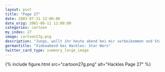 ```yaml
---
layout: post
title: "Page 27"
date: 2003-07-31 12:00:00
date_orig: 2001-06-11 12:00:00
categories: cartoon
my_index: 27
image: cartoon27g.png
description: "Jungs, wollt ihr heute abend bei mir vorbeikommen und Star Wars schauen Klingt gut Auf gehts Ich vergesse immer dass Ep I Die dunkle Bedrohung als Star Wars bezeichnet pete percy hackles katarina"
germantitle: "Videoabend bei Hackles: Star Wars"
twitter_card_type: summary_large_image
---
```


{% include figure.html src="cartoon27g.png" alt="Hackles Page 27"  %}
